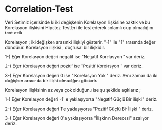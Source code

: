 # Correlation-Test
Veri Setimiz içerisinde ki iki değişkenin Korelasyon ilişkisine baktık ve bu Korelasyon ilişkisini Hipotez Testleri ile test ederek anlamlı olup olmadığını test ettik

Korelasyon ; iki değişken arasınki ilişkiyi gösterir. "-1" ile "1" arasında değer döndürür. Korelasyon ilişkisi , doğrusal bir ilişkidir.

1-) Eğer Korelasyon değeri negatif ise "Negatif Korelasyon " var deriz.

2-) Eğer Korelasyon değeri pozitif ise "Pozitif Korelasyon " var deriz.

3-) Eğer Korelasyon değeri 0 ise " Korelasyon Yok " deriz. Aynı zaman da iki değişken arasında bir ilişki olmadığını gösterir.

Korelasyon ilişkisinin az veya çok olduğunu ise şu şekilde açıklarız ;

1-) Eğer Korelasyon değeri -1' e yaklaşıyorsa "Negatif Güçlü Bir ilişki " deriz.

2-) Eğer Korelasyon değeri 1'e yaklaşıyorsa "Pozitif Güçlü Bir İlişki " deriz. 

3-) Eğer Korelasyon değeri 0'a yaklaşıyorsa "İlişkinin Derecesi" azalıyor deriz.
